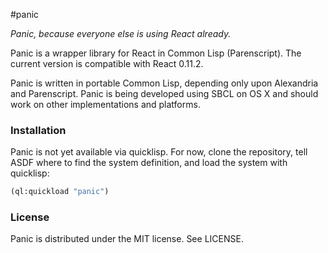 #panic

_Panic, because everyone else is using React already._

Panic is a wrapper library for React in Common Lisp (Parenscript). The
current version is compatible with React 0.11.2.

Panic is written in portable Common Lisp, depending only upon
Alexandria and Parenscript. Panic is being developed using SBCL on OS
X and should work on other implementations and platforms.

### Installation

Panic is not yet available via quicklisp. For now, clone the
repository, tell ASDF where to find the system definition, and load
the system with quicklisp:

```lisp
(ql:quickload "panic")
```

### License

Panic is distributed under the MIT license. See LICENSE.
